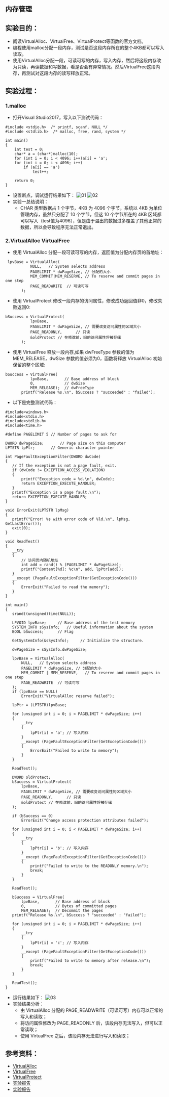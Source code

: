 内存管理
---
## 实验目的：
- 阅读VirtualAlloc、VirtualFree、VirtualProtect等函数的官方文档。
- 编程使用malloc分配一段内存，测试是否这段内存所在的整个4KB都可以写入读取。
- 使用VirtualAlloc分配一段，可读可写的内存，写入内存，然后将这段内存改为只读，再读数据和写数据，看是否会有异常情况。然后VirtualFree这段内存，再测试对这段内存的读写释放正常。
## 实验过程：
### 1.malloc
- 打开Visual Studio2017，写入以下测试代码：
```
#include <stdio.h>  /* printf, scanf, NULL */
#include <stdlib.h>  /* malloc, free, rand, system */

int main()
{
	int test = 0;
	char* a = (char*)malloc(10);
	for (int i = 0; i < 4096; i++)a[i] = 'a';
	for (int i = 0; i < 4096; i++)
		if (a[i] == 'a')
			test++;

	return 0;
}
```
- 设置断点，调试运行结果如下：
![01](img/01.JPG)
![02](img/02.JPG)
- 实验一总结说明：
    - CHAR 类型数据占 1 个字节，4KB 为 4096 个字节，系统以 4KB 为单位管理内存，虽然只分配了 10 个字节，但这 10 个字节所在的 4KB 区域都可以写入（test值为4096），但是由于溢出的数据过多覆盖了其他正常的数据，所以会导致程序无法正常退出。
 ### 2.VirtualAlloc VirtualFree
 - 使用 VirtualAlloc 分配一段可读可写的内存，返回值为分配内存页的首地址：
 ```
  lpvBase = VirtualAlloc(
            NULL,	// System selects address
            PAGELIMIT * dwPageSize,	// 分配的大小
            MEM_COMMIT|MEM_RESERVE,	// To reserve and commit pages in one step
            PAGE_READWRITE	// 可读可写
        );
 ```
 - 使用 VirtualProtect 修改一段内存的访问属性，修改成功返回值非0，修改失败返回0:
 ```
 bSuccess = VirtualProtect(
            lpvBase,
            PAGELIMIT * dwPageSize,	// 需要改变访问属性的区域大小
            PAGE_READONLY,		// 只读
            &oldProtect	// 在修改前，旧的访问属性将被存储
        );
 ```
 - 使用 VirtualFree 释放一段内存,如果 dwFreeType 参数的值为 MEM_RELEASE，dwSize 参数的值必须为0，函数将释放 VirtualAlloc 初始保留的整个区域:
 ```
 bSuccess = VirtualFree(
            lpvBase,       // Base address of block
            0,             // dwSize
            MEM_RELEASE);  // dwFreeType
        printf("Release %s.\n", bSuccess ? "succeeded" : "failed");
 ```
 - 以下是完整测试代码：
 ```
 #include<windows.h>
#include<stdio.h>
#include<stdlib.h>
#include<time.h>

#define PAGELIMIT 5 // Number of pages to ask for

DWORD dwPageSize;       // Page size on this computer
LPTSTR lpPtr;       // Generic character pointer

int PageFaultExceptionFilter(DWORD dwCode)
{
	// If the exception is not a page fault, exit.
	if (dwCode != EXCEPTION_ACCESS_VIOLATION)
	{
		printf("Exception code = %d.\n", dwCode);
		return EXCEPTION_EXECUTE_HANDLER;
	}
	printf("Exception is a page fault.\n");
	return EXCEPTION_EXECUTE_HANDLER;
}

void ErrorExit(LPTSTR lpMsg)
{
	printf("Error! %s with error code of %ld.\n", lpMsg, GetLastError());
	exit(0);
}

void ReadTest()
{
	__try
	{
		// 访问页内随机地址
		int add = rand() % (PAGELIMIT * dwPageSize);
		printf("Content[%d]: %c\n", add, lpPtr[add]);
	}
	__except (PageFaultExceptionFilter(GetExceptionCode()))
	{
		ErrorExit("Failed to read the memory");
	}
}

int main()
{
	srand((unsigned)time(NULL));

	LPVOID lpvBase;     // Base address of the test memory
	SYSTEM_INFO sSysInfo;	// Useful information about the system
	BOOL bSuccess;      // Flag

	GetSystemInfo(&sSysInfo);     // Initialize the structure.

	dwPageSize = sSysInfo.dwPageSize;

	lpvBase = VirtualAlloc(
		NULL,	// System selects address
		PAGELIMIT * dwPageSize,	// 分配的大小
		MEM_COMMIT | MEM_RESERVE,	// To reserve and commit pages in one step
		PAGE_READWRITE	// 可读可写
	);
	if (lpvBase == NULL)
		ErrorExit("VirtualAlloc reserve failed");

	lpPtr = (LPTSTR)lpvBase;

	for (unsigned int i = 0; i < PAGELIMIT * dwPageSize; i++)
	{
		__try
		{
			lpPtr[i] = 'a';	// 写入内存
		}
		__except (PageFaultExceptionFilter(GetExceptionCode()))
		{
			ErrorExit("Failed to write to memory");
		}
	}

	ReadTest();

	DWORD oldProtect;
	bSuccess = VirtualProtect(
		lpvBase,
		PAGELIMIT * dwPageSize,	// 需要改变访问属性的区域大小
		PAGE_READONLY,		// 只读
		&oldProtect	// 在修改前，旧的访问属性将被存储
	);

	if (bSuccess == 0)
		ErrorExit("Change access protection attributes failed");

	for (unsigned int i = 0; i < PAGELIMIT * dwPageSize; i++)
	{
		__try
		{
			lpPtr[i] = 'b';	// 写入内存
		}
		__except (PageFaultExceptionFilter(GetExceptionCode()))
		{
			printf("Failed to write to the READONLY memory.\n");
			break;
		}
	}

	ReadTest();

	bSuccess = VirtualFree(
		lpvBase,       // Base address of block
		0,             // Bytes of committed pages
		MEM_RELEASE);  // Decommit the pages
	printf("Release %s.\n", bSuccess ? "succeeded" : "failed");

	for (unsigned int i = 0; i < PAGELIMIT * dwPageSize; i++)
	{
		__try
		{
			lpPtr[i] = 'c';	// 写入内存
		}
		__except (PageFaultExceptionFilter(GetExceptionCode()))
		{
			printf("Failed to write to memory after release.\n");
			break;
		}
	}

	ReadTest();
}
 ```
 - 运行结果如下：
 ![03](img/03.JPG)
 - 实验结果分析：
     - 由 VirtualAlloc 分配的 PAGE_READWRITE（可读可写）内存可以正常的写入和读取；
     - 将访问属性修改为 PAGE_READONLY 后，该段内存无法写入，但可以正常读取；
     - 使用 VirtualFree 之后，该段内存无法进行写入和读取；
  
  ## 参考资料：
  - [VirtualAlloc](https://docs.microsoft.com/zh-cn/windows/win32/api/memoryapi/nf-memoryapi-virtualalloc)  
  - [VirtualFree](https://docs.microsoft.com/en-us/windows/win32/api/memoryapi/nf-memoryapi-virtualfree)
  - [VirtualProtect](https://docs.microsoft.com/en-us/windows/win32/api/memoryapi/nf-memoryapi-virtualprotect)
  - [实验报告](https://github.com/chencwx/Software-and-system-security/tree/master/%E7%BC%93%E5%AD%98%E5%8C%BA%E6%BA%A2%E5%87%BA%E6%BC%8F%E6%B4%9E)
  - [实验报告](https://github.com/YanhuiJessica/2020-SSS-Public-YanhuiJessica/blob/master/lab0x03%20Memory/README.md)